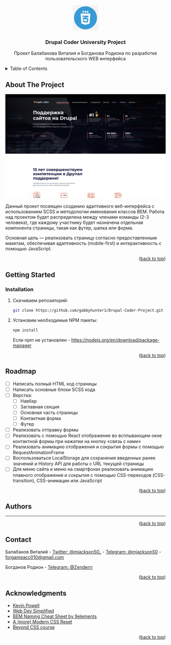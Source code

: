 <!-- PROJECT LOGO -->
<br />
<div align="center">
  <a href="https://github.com/othneildrew/Best-README-Template">
    <img src="./readme_images/css_logo.png" alt="Logo" width="80" height="80">
  </a>

  <h3 align="center">Drupal Coder University Project</h3>

  <p align="center">
    Проект Балабанова Виталия и Богданова Родиона по разработке пользовательского WEB интерфейса
    <br />
  </p>
</div>

<!-- TABLE OF CONTENTS -->
<details>
  <summary>Table of Contents</summary>
  <ol>
    <li>
      <a href="#about-the-project">About The Project</a>
    </li>
    <li>
      <a href="#getting-started">Getting Started</a>
      <ul>
        <li><a href="#installation">Installation</a></li>
      </ul>
    </li>
    <li><a href="#roadmap">Roadmap</a></li>
    <li><a href="#contact">Contact</a></li>
    <li><a href="#acknowledgments">Acknowledgments</a></li>
  </ol>
</details>

<!-- ABOUT THE PROJECT -->

## About The Project

![Product Name Screen Shot](./readme_images/website_top.png)

Данный проект посвящен созданию адаптивного веб-интерфейса с использованием SCSS и методологии именования классов BEM. Работа над проектом будет распределена между членами команды (2-3 человека), где каждому участнику будет назначена отдельная компонента страницы, такая как футер, шапка или форма.

Основная цель — реализовать страницу согласно предоставленным макетам, обеспечивая адаптивность (mobile-first) и интерактивность с помощью JavaScript.

<p align="right">(<a href="#readme-top">back to top</a>)</p>

<!-- GETTING STARTED -->

## Getting Started

### Installation

1. Скачиваем репозиторий:
   ```sh
   git clone https://github.com/gabbyhunter1/Drupal-Coder-Project.git
   ```
2. Установим необходимые NPM пакеты:
   ```sh
   npm install
   ```
   Если npm не установлен - https://nodejs.org/en/download/package-manager

<p align="right">(<a href="#readme-top">back to top</a>)</p>

<!-- ROADMAP -->

## Roadmap

- [ ] Написать полный HTML код страницы
- [ ] Написать основные блоки SCSS кода
- [ ] Верстка:
  - [ ] Навбар
  - [ ] Заглавная секция
  - [ ] Основная часть страницы
  - [ ] Контактная форма
  - [ ] Футер
- [ ] Реализовать отправку формы
- [ ] Реализовать с помощью React отображение во всплывающем окне контактной формы при нажатии на кнопку «связь с нами»
- [ ] Реализовать анимацию отображения и сокрытия формы с помощью RequestAnimationFrame
- [ ] Воспользоваться LocalStorage для сохранения введенных ранее значений и History API для работы с URL текущей страницы
- [ ] Для меню сайта и меню на смартфонах реализовать анимацию плавного отображения и сокрытия с помощью CSS-переходов (CSS-transition), CSS-анимации или JavaScript

<p align="right">(<a href="#readme-top">back to top</a>)</p>

<!-- CONTRIBUTING -->

## Authors

---

<p align="right">(<a href="#readme-top">back to top</a>)</p>

<!-- CONTACT -->

## Contact

Балабанов Виталий - [Twitter: @mjackson50\_](https://x.com/mjackson50_) - [Telegram: @mjackson50]() - forgameacc010@gmail.com

Богданов Родион - [Telegram: @Zenderrr]()

<p align="right">(<a href="#readme-top">back to top</a>)</p>

<!-- ACKNOWLEDGMENTS -->

## Acknowledgments

- [Kevin Powell](https://www.youtube.com/@KevinPowell)
- [Web Dev Simplified](https://www.youtube.com/@WebDevSimplified)
- [BEM Naming Cheat Sheet by 9elements](https://bem-cheat-sheet.9elements.com/)
- [A (more) Modern CSS Reset](https://piccalil.li/blog/a-more-modern-css-reset/)
- [Beyond CSS course](https://www.beyondcss.dev/)

<p align="right">(<a href="#readme-top">back to top</a>)</p>
